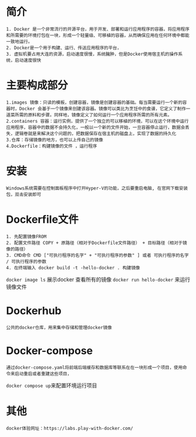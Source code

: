 # 简介
    1. Docker 是一个非常流行的开源平台，用于开发、部署和运行应用程序的容器，将应用程序和所需要的环境打包在一块，形成一个轻量级、可移植的容器，从而确保应用在任何环境中都能一致地运行。
    2. Docker是一个用于构建、运行、传送应用程序的平台， 
    3. 虚拟机要占用大连的资源，启动速度很慢，系统臃肿，但是Docker使用宿主机的操作系统，启动速度很快

# 主要构成部分
    1.images 镜像：只读的模板，创建容器，镜像是创建容器的基础。每当需要运行一个新的容器时，Docker 会基于一个镜像来创建该容器。镜像可以类比为烹饪中的食谱，它定义了制作一道菜所需的原料和步骤。同样地，镜像定义了如何运行一个应用程序所需的所有元素。
    2.containers 容器：运行实例，提供了一个独立的可以移植的环境，可以在这个环境中运行应用程序，容器中的数据不会持久化，一般以一个新的文件开始，一旦容器停止运行，数据会丢失，逻辑卷就是来解决这个问题的，把数据保存在宿主机的磁盘上，实现了数据的持久化
    3.仓库：存储镜像的地方，也可以上传自己的镜像
    4.Dockerfile：构建镜像的文件 ，运行程序

# 安装
    Windows系统需要在控制面板程序中打开Hyper-V的功能，之后要重启电脑, 在官网下载安装包，双击安装即可

# Dockerfile文件
    1. 先配置镜像FROM
    2. 配置文件路径 COPY + 原路径（相对于Dockerfile文件路径） + 目标路径（相对于镜像的路径）
    3. CMD命令 CMD ["可执行程序的名字" + "可执行程序的参数" ] 或者 可执行程序的名字 / 可执行程序的参数  
    4. 在终端输入 docker build -t -hello-docker . 构建镜像 
```docker image ls``` 展示docker 查看所有的镜像
```docker run hello-docker``` 来运行镜像文件

# Dockerhub
    公共的docker仓库，用来集中存储和管理docker镜像

# Docker-compose
    通过docker-compose.yaml将前端后端缓存和数据库等联系在在一块形成一个项目，使用命令来启动重启或者重建这些项目，
```docker compose up```来配置环境运行项目

# 其他
    docker体验网址：https://labs.play-with-docker.com/
